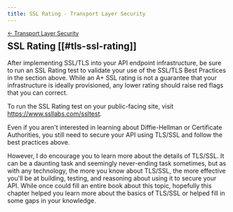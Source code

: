 ```yaml
---
title: SSL Rating - Transport Layer Security
---
```


<div style="font-size: 0.9em; margin-bottom: -20px;"><a href="/books/api-security/tls/">&larr; Transport Layer Security</a></div>

## SSL Rating [[#tls-ssl-rating]]

After implementing SSL/TLS into your API endpoint infrastructure, be sure to run an SSL Rating test to validate your use of the SSL/TLS Best Practices in the section above. While an A+ SSL rating is not a guarantee that your infrastructure is ideally provisioned, any lower rating should raise red flags that you can correct.

To run the SSL Rating test on your public-facing site, visit <a href="https://www.ssllabs.com/ssltest" class="url">https://www.ssllabs.com/ssltest</a>.

Even if you aren't interested in learning about Diffie-Hellman or Certificate Authorities, you still need to secure your API using TLS/SSL and follow the best practices above.

However, I do encourage you to learn more about the details of TLS/SSL. It can be a daunting task and seemingly never-ending task sometimes, but as with any technology, the more you know about TLS/SSL, the more effective you'll be at building, testing, and reasoning about using it to secure your API. While once could fill an entire book about this topic, hopefully this chapter helped you learn more about the basics of TLS/SSL or helped fill in some gaps in your knowledge.
